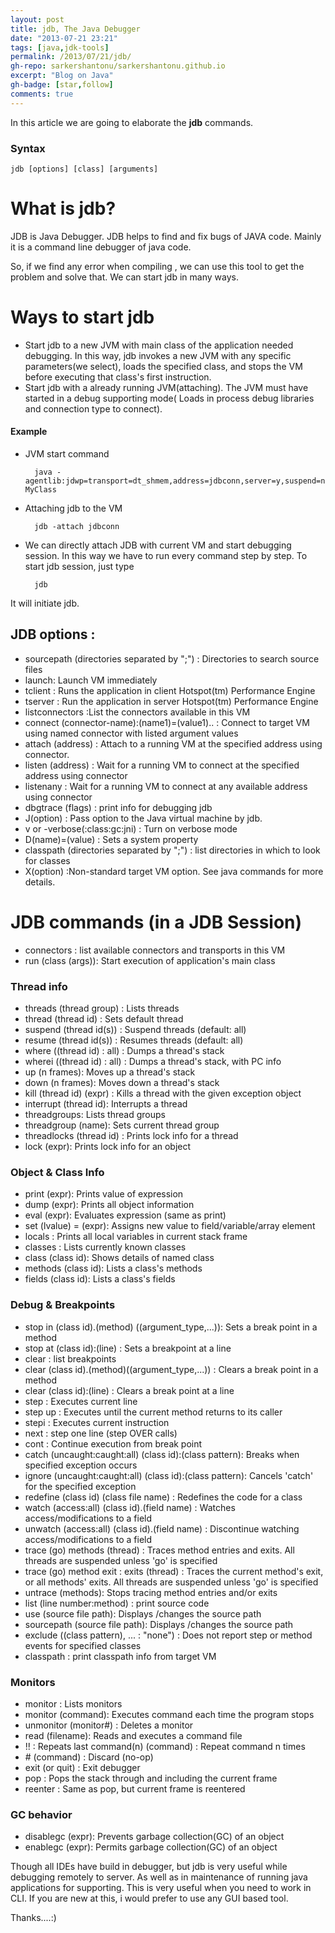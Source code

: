 ```yaml
---
layout: post
title: jdb, The Java Debugger
date: "2013-07-21 23:21"
tags: [java,jdk-tools]
permalink: /2013/07/21/jdb/
gh-repo: sarkershantonu/sarkershantonu.github.io
excerpt: "Blog on Java"
gh-badge: [star,follow]
comments: true
---
```

In this article we are going to elaborate the **jdb** commands.

### Syntax

    jdb [options] [class] [arguments]

# What is jdb?
JDB is Java Debugger. JDB helps to find and fix bugs of JAVA code. Mainly it is a command line debugger of java code. 

So, if we find any error when compiling , we can use this tool to get the problem and solve that. We can start jdb in many ways.

# Ways to start jdb
- Start jdb to a new JVM with main class of the application needed debugging. In this way, jdb invokes a new JVM with any specific parameters(we select), loads the specified class, and stops the VM before executing that class's first instruction. 
- Start jdb with a already running JVM(attaching). The JVM must have started in a debug supporting mode( Loads in process debug libraries and connection type to connect). 

#### Example 
- JVM start command

        java -agentlib:jdwp=transport=dt_shmem,address=jdbconn,server=y,suspend=n MyClass
        
- Attaching jdb to the VM 

        jdb -attach jdbconn 

- We can directly attach JDB with current VM and start debugging session. In this way we have to run every command step by step. To start jdb session, just type

        jdb 
        
It will initiate jdb.

## JDB options :   
- sourcepath (directories separated by ";") : Directories to search source files
- launch: Launch VM immediately
- tclient : Runs the application in client Hotspot(tm) Performance Engine 
- tserver : Run the application in server Hotspot(tm) Performance Engine
- listconnectors :List the connectors available in this VM
- connect (connector-name):(name1)=(value1).. : Connect to target VM using named connector with listed argument values
- attach (address) : Attach to a running VM at the specified address using connector.
- listen (address) : Wait for a running VM to connect at the specified address using connector
- listenany : Wait for a running VM to connect at any available address using connector
- dbgtrace (flags) : print info for debugging jdb
- J(option) : Pass option to the Java virtual machine by jdb. 
- v or -verbose(:class:gc:jni) : Turn on verbose mode
- D(name)=(value) : Sets a system property
- classpath (directories separated by ";") : list directories in which to look for classes
- X(option) :Non-standard target VM option. See java commands for more details. 

# JDB commands (in a JDB Session) 
- connectors : list available connectors and transports in this VM
- run (class (args)): Start execution of application's main class

### Thread info
- threads (thread group) : Lists threads
- thread (thread id) : Sets default thread
- suspend (thread id(s)) : Suspend threads (default: all)
- resume (thread id(s)) : Resumes threads (default: all)
- where ((thread id) : all) : Dumps a thread's stack
- wherei ((thread id) : all) : Dumps a thread's stack, with PC info
- up (n frames): Moves up a thread's stack
- down (n frames): Moves down a thread's stack
- kill (thread id) (expr) : Kills a thread with the given exception object
- interrupt (thread id): Interrupts a thread
- threadgroups: Lists thread groups
- threadgroup (name): Sets current thread group
- threadlocks (thread id)   : Prints lock info for a thread
- lock (expr): Prints lock info for an object 

### Object & Class Info
- print (expr): Prints value of expression
- dump (expr): Prints all object information
- eval (expr): Evaluates expression (same as print)
- set (lvalue) = (expr): Assigns new value to field/variable/array element
- locals : Prints all local variables in current stack frame
- classes : Lists currently known classes
- class (class id): Shows details of named class
- methods (class id): Lists a class's methods
- fields (class id): Lists a class's fields

### Debug & Breakpoints
- stop in (class id).(method) ((argument_type,...)): Sets a break point in a method
- stop at (class id):(line) : Sets a breakpoint at a line
- clear : list breakpoints
- clear (class id).(method)((argument_type,...)) : Clears a break point in a method
- clear (class id):(line) : Clears a break point at a line
- step : Executes current line
- step up : Executes until the current method returns to its caller
- stepi : Executes current instruction
- next : step one line (step OVER calls)
- cont : Continue execution from break point
- catch (uncaught:caught:all) (class id):(class pattern): Breaks when specified exception occurs
- ignore (uncaught:caught:all) (class id):(class pattern): Cancels 'catch' for the specified exception
- redefine (class id) (class file name) : Redefines the code for a class
- watch (access:all) (class id).(field name) : Watches access/modifications to a field
- unwatch (access:all) (class id).(field name) : Discontinue watching access/modifications to a field
- trace (go) methods (thread) : Traces method entries and exits. All threads are suspended unless 'go' is specified
- trace (go) method exit : exits (thread) : Traces the current method's exit, or all methods' exits. All threads are suspended unless 'go' is specified
- untrace (methods): Stops tracing method entries and/or exits
- list (line number:method) : print source code
- use (source file path): Displays /changes the source path
- sourcepath (source file path): Displays /changes the source path
- exclude ((class pattern), ... : "none") : Does not report step or method events for specified classes
- classpath : print classpath info from target VM

### Monitors
- monitor : Lists monitors
- monitor (command): Executes command each time the program stops
- unmonitor (monitor#) : Deletes a monitor
- read (filename): Reads and executes a command file
- !! : Repeats last command(n) (command) : Repeat command n times
- \# (command) : Discard (no-op)
- exit (or quit) : Exit debugger
- pop : Pops the stack through and including the current frame
- reenter  : Same as pop, but current frame is reentered

### GC behavior
- disablegc (expr): Prevents garbage collection(GC) of an object
- enablegc (expr): Permits garbage collection(GC) of an object

Though all IDEs have build in debugger, but jdb is very useful while debugging remotely to server. As well as in maintenance of running java applications for supporting. This is very useful when you need to work in CLI. If you are new at this, i would prefer to use any GUI based tool.

Thanks....:) 

